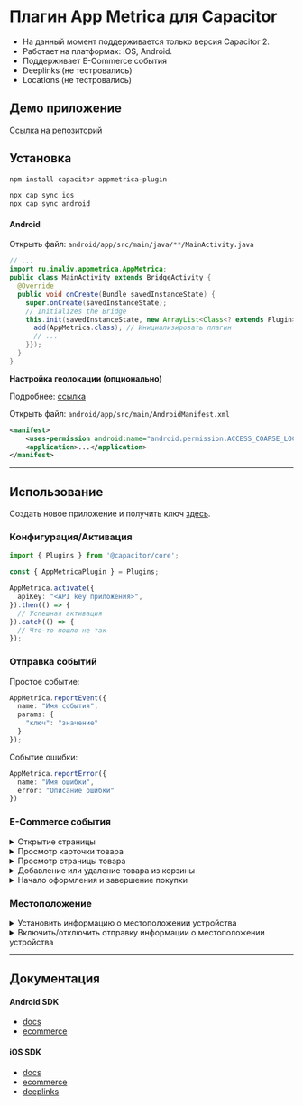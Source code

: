 # Плагин App Metrica для Capacitor

- На данный момент поддерживается только версия Capacitor 2.
- Работает на платформах: iOS, Android.
- Поддерживает E-Commerce события
- Deeplinks (не тестровались)
- Locations (не тестровались)


## Демо приложение

[Ссылка на репозиторий](https://github.com/virusv/capacitor-appmetrica-demoapp)

## Установка
```bash
npm install capacitor-appmetrica-plugin

npx cap sync ios
npx cap sync android
```

#### Android
Открыть файл: `android/app/src/main/java/**/MainActivity.java`

```java
// ...
import ru.inaliv.appmetrica.AppMetrica;
public class MainActivity extends BridgeActivity {
  @Override
  public void onCreate(Bundle savedInstanceState) {
    super.onCreate(savedInstanceState);
    // Initializes the Bridge
    this.init(savedInstanceState, new ArrayList<Class<? extends Plugin>>() {{
      add(AppMetrica.class); // Инициализировать плагин
      // ...
    }});
  }
}
```

**Настройка геолокации (опционально)**

Подробнее: [ссылка](https://appmetrica.yandex.ru/docs/mobile-sdk-dg/android/about/android-initialize.html#step4)

Открыть файл: `android/app/src/main/AndroidManifest.xml`
```xml
<manifest>
    <uses-permission android:name="android.permission.ACCESS_COARSE_LOCATION"/>
    <application>...</application>
</manifest>
```

---------------------------------------

## Использование

Создать новое приложение и получить ключ [здесь](https://appmetrica.yandex.ru/application/new).

### Конфигурация/Активация

```ts
import { Plugins } from '@capacitor/core';

const { AppMetricaPlugin } = Plugins;

AppMetrica.activate({
  apiKey: "<API key приложения>",
}).then(() => {
  // Успешная активация
}).catch(() => {
  // Что-то пошло не так
});

```

### Отправка событий

Простое событие:
```ts
AppMetrica.reportEvent({
  name: "Имя события",
  params: {
    "ключ": "значение"
  }
});
```

Событие ошибки:
```ts
AppMetrica.reportError({
  name: "Имя ошибки",
  error: "Описание ошибки"
})
```

### E-Commerce события

<details>
  <summary>Открытие страницы</summary>
  
  ```ts
  const screen: ECommerceScreen = {
    "name": "ProductCardActivity",
    "searchQuery": "даниссимо кленовый сироп",
    "categoriesPath": ["Акции", "Красная цена"],
    "payload": {
        "full_screen": "true",
    }
  };

  AppMetrica.showScreenEvent(screen);
  ```
</details>

<details>
  <summary>Просмотр карточки товара</summary>
  
  ```ts
  const screen: ECommerceScreen = {
    "name": "ProductCardActivity",
    "searchQuery": "даниссимо кленовый сироп",
    "categoriesPath": ["Акции", "Красная цена"],
    "payload": {
        "full_screen": "true",
    }
  };

  const actualPrice: ECommercePrice = {
    "fiat": [4.53, "USD"],
    "internalComponents": [
      [30570000, "wood"],
      [26.89, "iron"],
      [5.1, "gold"]
    ]
  };

  const product: ECommerceProduct = {
    "sku": "779213",
    "name": "Продукт творожный «Даниссимо» 5.9%, 130 г.",
    "actualPrice": actualPrice,
    "originalPrice": {
      "fiat": [5.78, "USD"],
      "internalComponents": [
        [30590000, "wood"],
        [26.92, "iron"],
        [5.5, "gold"],
      ]
    },
    "categoriesPath": ["Продукты", "Молочные продукты", "Йогурты"],
    "promocodes": ["BT79IYX", "UT5412EP"],
    "payload": {
      "full_screen": "true",
    }
  };

  AppMetrica.showProductCardEvent({ product, screen });
  ```
</details>

<details>
  <summary>Просмотр страницы товара</summary>

  ```ts
  const screen: ECommerceScreen = {
    "name": "ProductCardActivity",
    "searchQuery": "даниссимо кленовый сироп",
    "categoriesPath": ["Акции", "Красная цена"],
    "payload": {
        "full_screen": "true",
    }
  };

  const actualPrice: ECommercePrice = {
    "fiat": [4.53, "USD"],
    "internalComponents": [
      [30570000, "wood"],
      [26.89, "iron"],
      [5.1, "gold"]
    ]
  };

  const product: ECommerceProduct = {
    "sku": "779213",
    "name": "Продукт творожный «Даниссимо» 5.9%, 130 г.",
    "actualPrice": actualPrice,
    "originalPrice": {
      "fiat": [5.78, "USD"],
      "internalComponents": [
        [30590000, "wood"],
        [26.92, "iron"],
        [5.5, "gold"],
      ]
    },
    "categoriesPath": ["Продукты", "Молочные продукты", "Йогурты"],
    "promocodes": ["BT79IYX", "UT5412EP"],
    "payload": {
      "full_screen": "true",
    }
  };

  const referrer: ECommerceReferrer = {
    "type": "button",
    "identifier": "76890",
    "screen": screen
  };

  AppMetrica.showProductDetailsEvent({ product, referrer });
  ```
</details>

<details>
  <summary>Добавление или удаление товара из корзины</summary>

  ```ts
  const screen: ECommerceScreen = {
    "name": "ProductCardActivity",
    "searchQuery": "даниссимо кленовый сироп",
    "categoriesPath": ["Акции", "Красная цена"],
    "payload": {
        "full_screen": "true",
    }
  };

  const actualPrice: ECommercePrice = {
    "fiat": [4.53, "USD"],
    "internalComponents": [
      [30570000, "wood"],
      [26.89, "iron"],
      [5.1, "gold"]
    ]
  };

  const product: ECommerceProduct = {
    "sku": "779213",
    "name": "Продукт творожный «Даниссимо» 5.9%, 130 г.",
    "actualPrice": actualPrice,
    "originalPrice": {
      "fiat": [5.78, "USD"],
      "internalComponents": [
        [30590000, "wood"],
        [26.92, "iron"],
        [5.5, "gold"],
      ]
    },
    "categoriesPath": ["Продукты", "Молочные продукты", "Йогурты"],
    "promocodes": ["BT79IYX", "UT5412EP"],
    "payload": {
      "full_screen": "true",
    }
  };

  const referrer: ECommerceReferrer = {
    "type": "button",
    "identifier": "76890",
    "screen": screen
  };

  const addedItem: ECommerceCartItem = {
    product,
    referrer,
    quantity: 1.0,
    revenue: actualPrice
  };

  // Добавление
  AppMetrica.addCartItemEvent(addedItem);

  // Удаление
  AppMetrica.removeCartItemEvent(addedItem);
  ```
</details>

<details>
  <summary>Начало оформления и завершение покупки</summary>

  ```ts
  const screen: ECommerceScreen = {
    "name": "ProductCardActivity",
    "searchQuery": "даниссимо кленовый сироп",
    "categoriesPath": ["Акции", "Красная цена"],
    "payload": {
        "full_screen": "true",
    }
  };

  const actualPrice: ECommercePrice = {
    "fiat": [4.53, "USD"],
    "internalComponents": [
      [30570000, "wood"],
      [26.89, "iron"],
      [5.1, "gold"]
    ]
  };

  const product: ECommerceProduct = {
    "sku": "779213",
    "name": "Продукт творожный «Даниссимо» 5.9%, 130 г.",
    "actualPrice": actualPrice,
    "originalPrice": {
      "fiat": [5.78, "USD"],
      "internalComponents": [
        [30590000, "wood"],
        [26.92, "iron"],
        [5.5, "gold"],
      ]
    },
    "categoriesPath": ["Продукты", "Молочные продукты", "Йогурты"],
    "promocodes": ["BT79IYX", "UT5412EP"],
    "payload": {
      "full_screen": "true",
    }
  };

  const referrer: ECommerceReferrer = {
    "type": "button",
    "identifier": "76890",
    "screen": screen
  };

  const addedItem: ECommerceCartItem = {
    product,
    referrer,
    quantity: 1.0,
    revenue: actualPrice
  };

  const order: ECommerceOrder = {
    "identifier": "88528768",
    "cartItems": [
      addedItem,
      // ...
    ],
    "payload": ["black_friday": "true"]
  };

  // Начало оформления
  AppMetrica.beginCheckoutEvent(order);

  // Завершение покупки
  AppMetrica.purchaseEvent(order);
  ```
</details>


### Местоположение

<details>
  <summary>Установить информацию о местоположении устройства</summary>

  ```ts
  const location: YAMLocation = {
    latitude: 51.660781
    longitude: 39.200296

    // altitude?: number;
    // accuracy?: number;
    // vAccuracy?: number;
    // hAccuracy?: number;
    // course?: number;
    // speed?: number;
    // timestamp?: number;
  };

  AppMetrica.setLocation(location);
  ```
</details>

<details>
  <summary>Включить/отключить отправку информации о местоположении устройства</summary>

  ```ts
  AppMetrica.setLocationTracking({ enabled: true });
  ```
</details>

---------------------------------------

## Документация

#### Android SDK
* [docs](https://appmetrica.yandex.ru/docs/mobile-sdk-dg/android/about/android-initialize.html)
* [ecommerce](https://appmetrica.yandex.ru/docs/data-collection/sending-ecommerce-android.html)

#### iOS SDK
* [docs](https://appmetrica.yandex.ru/docs/mobile-sdk-dg/ios/ios-quickstart.html)
* [ecommerce](https://appmetrica.yandex.ru/docs/data-collection/sending-ecommerce-ios.html)
* [deeplinks](https://appmetrica.yandex.ru/docs/data-collection/tracking-deeplink-ios.html)